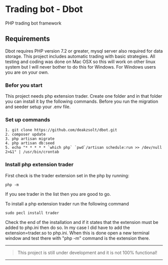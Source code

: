 # Trading bot - Dbot
PHP trading bot framework

## Requirements
Dbot requires PHP version 7.2 or greater, mysql server also required for data storage. 
This project includes automatic trading with basic strategies. All testing and coding was done on Mac OSX so this will work on other linux system but I will
never bother to do this for Windows. For Windows users you are on your own.

### Befor you start
This project needs php extension trader.
Create one folder and in that folder you can install it by the following commands.
Before you run the migration and seeder setup your .env file.

### Set up commands
```
1. git clone https://github.com/deakzsolt/dbot.git
2. composer update
3. php artisan migrate
4. php artisan db:seed
5. echo "* * * * * `which php` `pwd`/artisan schedule:run >> /dev/null 2>&1" | /usr/bin/crontab
``` 
### Install php extension trader
First check is the trader extension set in the php by running:
```
php -m
```
If you see trader in the list then you are good to go.

To install a php extension trader run the following command
```
sudo pecl install trader
```
Check the end of the installation and if it states that the extension must be added to php.ini then do so.
In my case I did have to add the extension=trader.so to php.ini.
When this is done open a new terminal window and test there with "php -m" command is the extension there.
 
___
> This project is still under development and it is not 100% functional!
___